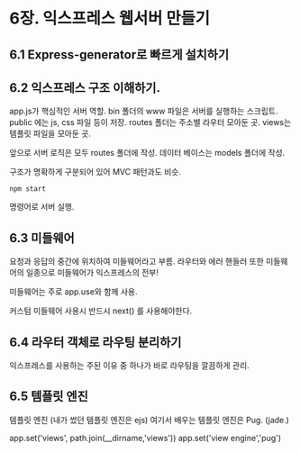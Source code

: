 # 6장. 익스프레스 웹서버 만들기

## 6.1 Express-generator로 빠르게 설치하기
## 6.2 익스프레스 구조 이해하기.

app.js가 핵심적인 서버 역할.
bin 폴더의 www 파일은 서버를 실행하는 스크립트.
public 에는 js, css 파일 등이 저장.
routes 폴더는 주소별 라우터 모아둔 곳.
views는 템플릿 파일을 모아둔 곳.

앞으로 서버 로직은 모두 routes 폴더에 작성.
데이터 베이스는 models 폴더에 작성.

구조가 명확하게 구분되어 있어 MVC 패턴과도 비슷.

```npm start```

명령어로 서버 실행.

## 6.3 미들웨어

요청과 응답의 중간에 위치하여 미들웨어라고 부름.
라우터와 에러 핸들러 또한 미들웨어의 일종으로
미들웨어가 익스프레스의 전부!

미들웨어는 주로 app.use와 함께 사용.

커스텀 미들웨어 사용시 반드시 next() 를 사용해야한다.

## 6.4 라우터 객체로 라우팅 분리하기

익스프레스를 사용하는 주된 이유 중 하나가 바로 라우팅을 깔끔하게 관리.

## 6.5 템플릿 엔진

템플릿 엔진 (내가 썼던 템플릿 엔진은 ejs)
여기서 배우는 템플릿 엔진은 Pug. (jade.)

app.set('views', path.join(__dirname,'views'))
app.set('view engine','pug')

